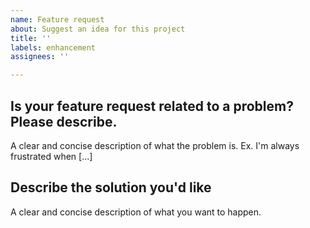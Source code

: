 ```yaml
---
name: Feature request
about: Suggest an idea for this project
title: ''
labels: enhancement
assignees: ''

---
```


<!--
Before submitting, please make sure that your version is the latest! To check that, get the value `__version__` in the PBar package, and compare it with the latest version on PyPI (https://pypi.org/project/PBar2/). If it is your version, time to submit!
-->

## **Is your feature request related to a problem? Please describe.**
A clear and concise description of what the problem is. Ex. I'm always frustrated when [...]

## **Describe the solution you'd like**
A clear and concise description of what you want to happen.
